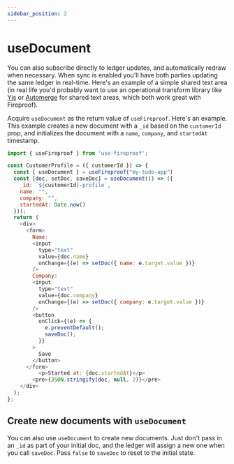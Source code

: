 ```yaml
---
sidebar_position: 2
---
```


# useDocument

You can also subscribe directly to ledger updates, and automatically redraw when necessary. When sync is enabled you'll have both parties updating the same ledger in real-time. Here's an example of a simple shared text area (in real life you'd probably want to use an operational transform library like [Yjs](https://github.com/yjs/yjs) or [Automerge](https://automerge.org) for shared text areas, which both work great with Fireproof).

Acquire `useDocument` as the return value of `useFireproof`. Here's an example. This example creates a new document with a `_id` based on the `customerId` prop, and initializes the document with a `name`, `company`, and `startedAt` timestamp.

```js
import { useFireproof } from 'use-fireproof';

const CustomerProfile = ({ customerId }) => {
  const { useDocument } = useFireproof("my-todo-app")
  const [doc, setDoc, saveDoc] = useDocument(() => ({
    _id: `${customerId}-profile`,
    name: "",
    company: "",
    startedAt: Date.now()
  }));
  return (
    <div>
      <form>
        Name:
        <input
          type="text"
          value={doc.name}
          onChange={(e) => setDoc({ name: e.target.value })}
        />
        Company:
        <input
          type="text"
          value={doc.company}
          onChange={(e) => setDoc({ company: e.target.value })}
        />
        <button
          onClick={(e) => {
            e.preventDefault();
            saveDoc();
          }}
        >
          Save
        </button>
      </form>
          <p>Started at: {doc.startedAt}</p>
        <pre>{JSON.stringify(doc, null, 2)}</pre>
    </div>
  );
};
```

## Create new documents with `useDocument`

You can also use `useDocument` to create new documents. Just don't pass in an `_id` as part of your initial doc, and the ledger will assign a new one when you call `saveDoc`. Pass `false` to `saveDoc` to reset to the initial state.



